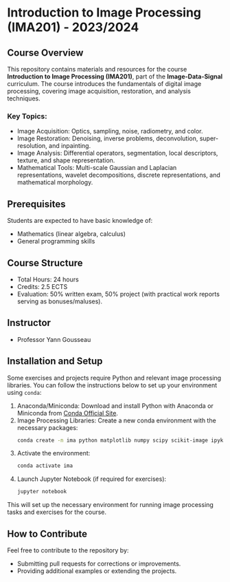# Introduction to Image Processing (IMA201) - 2023/2024

## Course Overview

This repository contains materials and resources for the course **Introduction to Image Processing (IMA201)**, part of the **Image-Data-Signal** curriculum. The course introduces the fundamentals of digital image processing, covering image acquisition, restoration, and analysis techniques.

### Key Topics:

- Image Acquisition: Optics, sampling, noise, radiometry, and color.
- Image Restoration: Denoising, inverse problems, deconvolution, super-resolution, and inpainting.
- Image Analysis: Differential operators, segmentation, local descriptors, texture, and shape representation.
- Mathematical Tools: Multi-scale Gaussian and Laplacian representations, wavelet decompositions, discrete representations, and mathematical morphology.

## Prerequisites

Students are expected to have basic knowledge of:
- Mathematics (linear algebra, calculus)
- General programming skills

## Course Structure

- Total Hours: 24 hours
- Credits: 2.5 ECTS
- Evaluation: 50% written exam, 50% project (with practical work reports serving as bonuses/maluses).

## Instructor

- Professor Yann Gousseau

## Installation and Setup

Some exercises and projects require Python and relevant image processing libraries. You can follow the instructions below to set up your environment using `conda`:

1. Anaconda/Miniconda: Download and install Python with Anaconda or Miniconda from [Conda Official Site](https://docs.conda.io/en/latest/).
2. Image Processing Libraries: Create a new conda environment with the necessary packages:
   ```bash
   conda create -n ima python matplotlib numpy scipy scikit-image ipykernel pandas scikit-learn jupyter tqdm bokeh opencv munkres
   ```
3. Activate the environment:
   ```bash
   conda activate ima
   ```
4. Launch Jupyter Notebook (if required for exercises):
   ```bash
   jupyter notebook
   ```

This will set up the necessary environment for running image processing tasks and exercises for the course.

## How to Contribute

Feel free to contribute to the repository by:
- Submitting pull requests for corrections or improvements.
- Providing additional examples or extending the projects.
